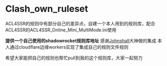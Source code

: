 # Clash_own_ruleset
ACL4SSR的规则中有部分自己的差异点，自建一个本人用到的规则库，配合ACL4SSR的ACL4SSR_Online_Mini_MultiMode.ini使用

**提供一个自己使用的shadowrocket规则库地址**
感谢[Johnshall](https://github.com/Johnshall/Shadowrocket-ADBlock-Rules-Forever)大神做的集成
本人通过cloudflare边缘workers实现了集成自己的规则文件规则



希望大家能把自己的规则也帮忙pull到我的这个规则库，大家一起努力
